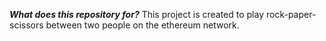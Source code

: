 ***What does this repository for?***
This project is created to play rock-paper-scissors between two people on the ethereum network.
